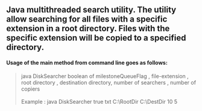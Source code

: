 <h2>Java multithreaded search utility. The utility allow searching for all files with a specific extension in a root directory.
Files with the specific extension will be copied to a specified directory.
</h2>

<h4>Usage of the main method from command line goes as follows:</h4>

> java DiskSearcher boolean of milestoneQueueFlag , file-extension ,  root directory , destination directory, number of searchers , number of copiers<br><br> 
> Example : java DiskSearcher true txt C:\RootDir C:\DestDir 10 5


